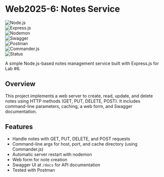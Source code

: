 # Web2025-6: Notes Service

![Node.js](https://img.shields.io/badge/Node.js-v22.14.0-green)  
![Express.js](https://img.shields.io/badge/Express.js-v4.18.2-blue)  
![Nodemon](https://img.shields.io/badge/Nodemon-v3.1.4-orange)  
![Swagger](https://img.shields.io/badge/Swagger-v4.15.5-brightgreen)  
![Postman](https://img.shields.io/badge/Postman-Tested-red)  
![Commander.js](https://img.shields.io/badge/Commander.js-v12.1.0-purple)  
![Status](https://img.shields.io/badge/Status-Completed-success)

A simple Node.js-based notes management service built with Express.js for Lab #6.

## Overview
This project implements a web server to create, read, update, and delete notes using HTTP methods (GET, PUT, DELETE, POST). It includes command-line parameters, caching, a web form, and Swagger documentation.

## Features
- Handle notes with GET, PUT, DELETE, and POST requests
- Command-line args for host, port, and cache directory (using Commander.js)
- Automatic server restart with nodemon
- Web form for note creation
- Swagger UI at `/docs` for API documentation
- Tested with Postman
